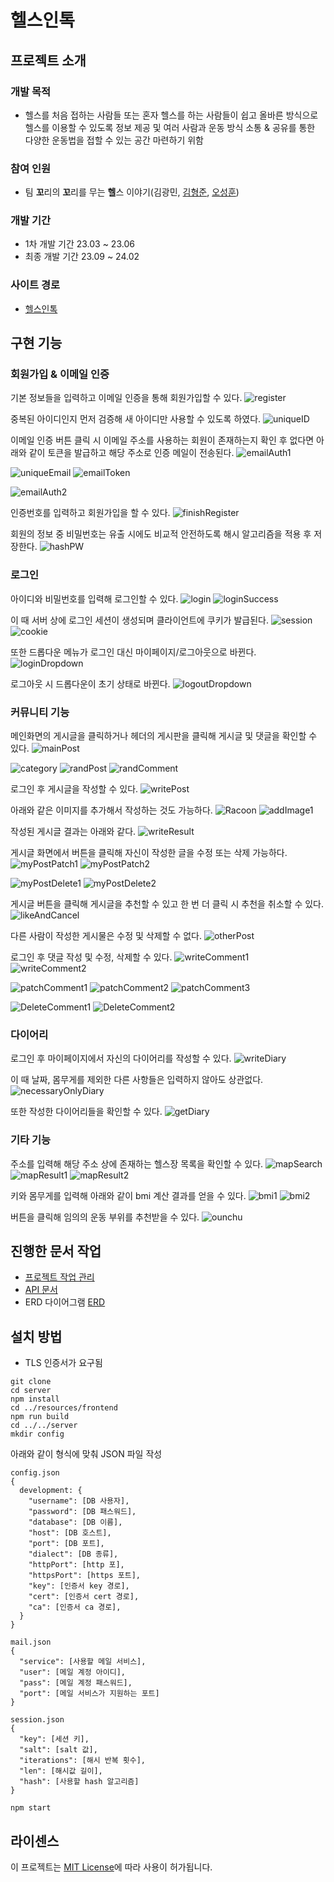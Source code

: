 # 헬스인톡

## 프로젝트 소개

### 개발 목적
- 헬스를 처음 접하는 사람들 또는 혼자 헬스를 하는 사람들이 쉽고 올바른 방식으로 헬스를 이용할 수 있도록 정보 제공 및 여러 사람과 운동 방식 소통 & 공유를 통한 다양한 운동법을 접할 수 있는 공간 마련하기 위함

### 참여 인원
- 팀 **꼬**리의 **꼬**리를 무는 **헬**스 이야기(김광민, [김형준](https://github.com/mikejigglypuff), [오성훈](https://github.com/castlehuni))

### 개발 기간
- 1차 개발 기간 23.03 ~ 23.06
- 최종 개발 기간 23.09 ~ 24.02

### 사이트 경로
- [헬스인톡](www.healthintalk.net) 

## 구현 기능
### 회원가입 & 이메일 인증

기본 정보들을 입력하고 이메일 인증을 통해 회원가입할 수 있다.
![register](document/media/joinMembership.png)

중복된 아이디인지 먼저 검증해 새 아이디만 사용할 수 있도록 하였다.
![uniqueID](document/media/checkUniqueID.gif)

이메일 인증 버튼 클릭 시 이메일 주소를 사용하는 회원이 존재하는지 확인 후 없다면 아래와 같이 토큰을 발급하고 해당 주소로 인증 메일이 전송된다.
![emailAuth1](document/media/emailverify1.png)

![uniqueEmail](document/media/emailverinotify.png)
![emailToken](document/media/emailToken.png)

![emailAuth2](document/media/emailverify2.png)

인증번호를 입력하고 회원가입을 할 수 있다.
![finishRegister](document/media/finishJoin.png)

회원의 정보 중 비밀번호는 유출 시에도 비교적 안전하도록 해시 알고리즘을 적용 후 저장한다.
![hashPW](document/media/storeHashPW.PNG)

### 로그인
아이디와 비밀번호를 입력해 로그인할 수 있다.
![login](document/media/loginPage.png)
![loginSuccess](document/media/loginSuccess.png)

이 때 서버 상에 로그인 세션이 생성되며 클라이언트에 쿠키가 발급된다.
![session](document/media/sessionsDB.PNG)
![cookie](document/media/cookie.PNG)

또한 드롭다운 메뉴가 로그인 대신 마이페이지/로그아웃으로 바뀐다.
![loginDropdown](document/media/dropdownAfterLogin.png)

로그아웃 시 드롭다운이 초기 상태로 바뀐다.
![logoutDropdown](document/media/logoutDropdown.gif)

### 커뮤니티 기능
메인화면의 게시글을 클릭하거나 헤더의 게시판을 클릭해 게시글 및 댓글을 확인할 수 있다.
![mainPost](document/media/mainPost.png)

![category](document/media/postsByCategory.png)
![randPost](document/media/randomPost1.png)
![randComment](document/media/randomComment1.png)

로그인 후 게시글을 작성할 수 있다.
![writePost](document/media/writePost.png)

아래와 같은 이미지를 추가해서 작성하는 것도 가능하다.
![Racoon](document/media/NicePng_racoon-png_9597509.png)
![addImage1](document/media/addPostImage.png)

작성된 게시글 결과는 아래와 같다.
![writeResult](document/media/writePostResult.png)

게시글 화면에서 버튼을 클릭해 자신이 작성한 글을 수정 또는 삭제 가능하다.
![myPostPatch1](document/media/patchPost.png)
![myPostPatch2](document/media/afterPatchPost.png)


![myPostDelete1](document/media/deletePost.png)
![myPostDelete2](document/media/afterDeletePost.png)

게시글 버튼을 클릭해 게시글을 추천할 수 있고 한 번 더 클릭 시 추천을 취소할 수 있다.
![likeAndCancel](document/media/cancelLike.gif)


다른 사람이 작성한 게시물은 수정 및 삭제할 수 없다.
![otherPost](document/media/otherPost.png)


로그인 후 댓글 작성 및 수정, 삭제할 수 있다.
![writeComment1](document/media/writeComment.png)
![writeComment2](document/media/writeCommentResult.png)

![patchComment1](document/media/patchComment.png)
![patchComment2](document/media/successPatchComment.png)
![patchComment3](document/media/patchCommentResult.png)

![DeleteComment1](document/media/deleteComment.png)
![DeleteComment2](document/media/afterDeleteComment.png)

### 다이어리
로그인 후 마이페이지에서 자신의 다이어리를 작성할 수 있다.
![writeDiary](document/media/writeDiary.png)

이 때 날짜, 몸무게를 제외한 다른 사항들은 입력하지 않아도 상관없다.
![necessaryOnlyDiary](document/media/onlyNecessaryDiaryWrite.png)

또한 작성한 다이어리들을 확인할 수 있다.
![getDiary](document/media/onlyNecessaryDiary.png)

### 기타 기능
주소를 입력해 해당 주소 상에 존재하는 헬스장 목록을 확인할 수 있다.
![mapSearch](document/media/헬스장검색.png)
![mapResult1](document/media/헬스장검색결과1.png)
![mapResult2](document/media/헬스장%20검색결과2.png)

키와 몸무게를 입력해 아래와 같이 bmi 계산 결과를 얻을 수 있다.
![bmi1](document/media/bmi%20180&70.png)
![bmi2](document/media/bmi%20계산결과.png)

버튼을 클릭해 임의의 운동 부위를 추천받을 수 있다.
![ounchu](document/media/ounchu.png)


## 진행한 문서 작업

- [프로젝트 작업 관리](https://hypnotic-smoke-0d2.notion.site/3ce9d5c6bc644660850f46176c6e64bf?v=c2bb2aefd70f4a3380fb3342bddeec19&pvs=4)
- [API 문서](https://hypnotic-smoke-0d2.notion.site/API-a69e1f251feb4954bb98ae3addc15c43?pvs=4)
- ERD 다이어그램
  [ERD](document/media/ERD.png)



## 설치 방법

- TLS 인증서가 요구됨
  
```
git clone
cd server
npm install
cd ../resources/frontend
npm run build
cd ../../server
mkdir config
```

아래와 같이 형식에 맞춰 JSON 파일 작성
```
config.json
{
  development: {
    "username": [DB 사용자],
    "password": [DB 패스워드],
    "database": [DB 이름],
    "host": [DB 호스트],
    "port": [DB 포트],
    "dialect": [DB 종류],
    "httpPort": [http 포],
    "httpsPort": [https 포트],
    "key": [인증서 key 경로],
    "cert": [인증서 cert 경로],
    "ca": [인증서 ca 경로],
  }
}

mail.json
{
  "service": [사용할 메일 서비스],
  "user": [메일 계정 아이디],
  "pass": [메일 계정 패스워드],
  "port": [메일 서비스가 지원하는 포트]
}

session.json
{
  "key": [세션 키],
  "salt": [salt 값],
  "iterations": [해시 반복 횟수],
  "len": [해시값 길이],
  "hash": [사용할 hash 알고리즘]
}
```

```
npm start
```

## 라이센스
이 프로젝트는 [MIT License](https://opensource.org/license/MIT)에 따라 사용이 허가됩니다.
